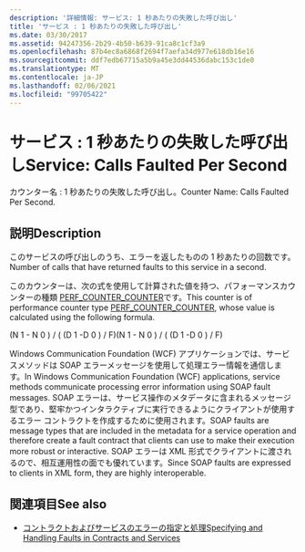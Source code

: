 ```yaml
---
description: '詳細情報: サービス: 1 秒あたりの失敗した呼び出し'
title: 'サービス : 1 秒あたりの失敗した呼び出し'
ms.date: 03/30/2017
ms.assetid: 94247356-2b29-4b50-b639-91ca8c1cf3a9
ms.openlocfilehash: 87b4ec8a6868f2694f7aefa34d977e618db16e16
ms.sourcegitcommit: ddf7edb67715a5b9a45e3dd44536dabc153c1de0
ms.translationtype: MT
ms.contentlocale: ja-JP
ms.lasthandoff: 02/06/2021
ms.locfileid: "99705422"
---
```

# <a name="service-calls-faulted-per-second"></a><span data-ttu-id="ed541-103">サービス : 1 秒あたりの失敗した呼び出し</span><span class="sxs-lookup"><span data-stu-id="ed541-103">Service: Calls Faulted Per Second</span></span>

<span data-ttu-id="ed541-104">カウンター名 : 1 秒あたりの失敗した呼び出し。</span><span class="sxs-lookup"><span data-stu-id="ed541-104">Counter Name: Calls Faulted Per Second.</span></span>  
  
## <a name="description"></a><span data-ttu-id="ed541-105">説明</span><span class="sxs-lookup"><span data-stu-id="ed541-105">Description</span></span>  

 <span data-ttu-id="ed541-106">このサービスの呼び出しのうち、エラーを返したものの 1 秒あたりの回数です。</span><span class="sxs-lookup"><span data-stu-id="ed541-106">Number of calls that have returned faults to this service in a second.</span></span>  
  
 <span data-ttu-id="ed541-107">このカウンターは、次の式を使用して計算された値を持つ、パフォーマンスカウンターの種類 [PERF_COUNTER_COUNTER](/previous-versions/windows/it-pro/windows-server-2003/cc740048(v=ws.10))です。</span><span class="sxs-lookup"><span data-stu-id="ed541-107">This counter is of performance counter type [PERF_COUNTER_COUNTER](/previous-versions/windows/it-pro/windows-server-2003/cc740048(v=ws.10)), whose value is calculated using the following formula.</span></span>  
  
 <span data-ttu-id="ed541-108">(N 1 - N 0 ) / ( (D 1 -D 0 ) / F)</span><span class="sxs-lookup"><span data-stu-id="ed541-108">(N 1 - N 0 ) / ( (D 1 -D 0 ) / F)</span></span>  
  
 <span data-ttu-id="ed541-109">Windows Communication Foundation (WCF) アプリケーションでは、サービスメソッドは SOAP エラーメッセージを使用して処理エラー情報を通信します。</span><span class="sxs-lookup"><span data-stu-id="ed541-109">In Windows Communication Foundation (WCF) applications, service methods communicate processing error information using SOAP fault messages.</span></span> <span data-ttu-id="ed541-110">SOAP エラーは、サービス操作のメタデータに含まれるメッセージ型であり、堅牢かつインタラクティブに実行できるようにクライアントが使用するエラー コントラクトを作成するために使用されます。</span><span class="sxs-lookup"><span data-stu-id="ed541-110">SOAP faults are message types that are included in the metadata for a service operation and therefore create a fault contract that clients can use to make their execution more robust or interactive.</span></span> <span data-ttu-id="ed541-111">SOAP エラーは XML 形式でクライアントに渡されるので、相互運用性の面でも優れています。</span><span class="sxs-lookup"><span data-stu-id="ed541-111">Since SOAP faults are expressed to clients in XML form, they are highly interoperable.</span></span>  
  
## <a name="see-also"></a><span data-ttu-id="ed541-112">関連項目</span><span class="sxs-lookup"><span data-stu-id="ed541-112">See also</span></span>

- [<span data-ttu-id="ed541-113">コントラクトおよびサービスのエラーの指定と処理</span><span class="sxs-lookup"><span data-stu-id="ed541-113">Specifying and Handling Faults in Contracts and Services</span></span>](../../specifying-and-handling-faults-in-contracts-and-services.md)

